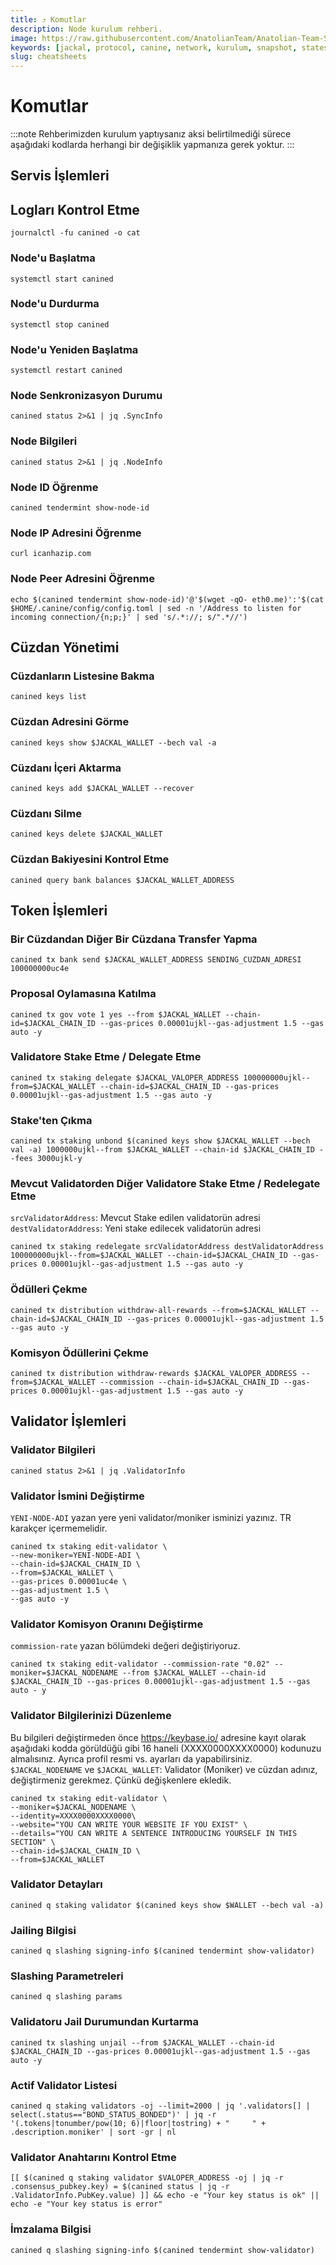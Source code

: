 ```yaml
---
title: ⤴️ Komutlar
description: Node kurulum rehberi.
image: https://raw.githubusercontent.com/AnatolianTeam/Anatolian-Team-Services/main/i18n/tr/docusaurus-plugin-content-docs/current/Mainnet/Cosmos-Ecosystem/jackal-protocol/img/Jackal-Service-Cover.jpg
keywords: [jackal, protocol, canine, network, kurulum, snapshot, statesync, güncelleme]
slug: cheatsheets
---
```


# Komutlar
:::note
Rehberimizden kurulum yaptıysanız aksi belirtilmediği sürece aşağıdaki kodlarda herhangi bir değişiklik yapmanıza gerek yoktur.
:::

## Servis İşlemleri 

## Logları Kontrol Etme 
```
journalctl -fu canined -o cat
```

### Node'u Başlatma
```
systemctl start canined
```

### Node'u Durdurma
```
systemctl stop canined
```

### Node'u Yeniden Başlatma
```
systemctl restart canined
```

### Node Senkronizasyon Durumu
```
canined status 2>&1 | jq .SyncInfo
```

### Node Bilgileri
```
canined status 2>&1 | jq .NodeInfo
```

### Node ID Öğrenme
```
canined tendermint show-node-id
```

### Node IP Adresini Öğrenme
```
curl icanhazip.com
```

### Node Peer Adresini Öğrenme
```
echo $(canined tendermint show-node-id)'@'$(wget -qO- eth0.me)':'$(cat $HOME/.canine/config/config.toml | sed -n '/Address to listen for incoming connection/{n;p;}' | sed 's/.*://; s/".*//')
```

## Cüzdan Yönetimi

### Cüzdanların Listesine Bakma
```
canined keys list
```

### Cüzdan Adresini Görme
```
canined keys show $JACKAL_WALLET --bech val -a
```

### Cüzdanı İçeri Aktarma
```
canined keys add $JACKAL_WALLET --recover
```

### Cüzdanı Silme
```
canined keys delete $JACKAL_WALLET
```

### Cüzdan Bakiyesini Kontrol Etme
```
canined query bank balances $JACKAL_WALLET_ADDRESS
```

## Token İşlemleri

### Bir Cüzdandan Diğer Bir Cüzdana Transfer Yapma
```
canined tx bank send $JACKAL_WALLET_ADDRESS SENDING_CUZDAN_ADRESI 100000000uc4e
```

### Proposal Oylamasına Katılma
```
canined tx gov vote 1 yes --from $JACKAL_WALLET --chain-id=$JACKAL_CHAIN_ID --gas-prices 0.00001ujkl--gas-adjustment 1.5 --gas auto -y
```

### Validatore Stake Etme / Delegate Etme
```
canined tx staking delegate $JACKAL_VALOPER_ADDRESS 100000000ujkl--from=$JACKAL_WALLET --chain-id=$JACKAL_CHAIN_ID --gas-prices 0.00001ujkl--gas-adjustment 1.5 --gas auto -y
```

### Stake'ten Çıkma
```
canined tx staking unbond $(canined keys show $JACKAL_WALLET --bech val -a) 1000000ujkl--from $JACKAL_WALLET --chain-id $JACKAL_CHAIN_ID --fees 3000ujkl-y
```

### Mevcut Validatorden Diğer Validatore Stake Etme / Redelegate Etme
`srcValidatorAddress`: Mevcut Stake edilen validatorün adresi
`destValidatorAddress`: Yeni stake edilecek validatorün adresi
```
canined tx staking redelegate srcValidatorAddress destValidatorAddress 100000000ujkl--from=$JACKAL_WALLET --chain-id=$JACKAL_CHAIN_ID --gas-prices 0.00001ujkl--gas-adjustment 1.5 --gas auto -y
```

### Ödülleri Çekme
```
canined tx distribution withdraw-all-rewards --from=$JACKAL_WALLET --chain-id=$JACKAL_CHAIN_ID --gas-prices 0.00001ujkl--gas-adjustment 1.5 --gas auto -y
```

### Komisyon Ödüllerini Çekme
```
canined tx distribution withdraw-rewards $JACKAL_VALOPER_ADDRESS --from=$JACKAL_WALLET --commission --chain-id=$JACKAL_CHAIN_ID --gas-prices 0.00001ujkl--gas-adjustment 1.5 --gas auto -y
```

## Validator İşlemleri

### Validator Bilgileri
```
canined status 2>&1 | jq .ValidatorInfo
```

### Validator İsmini Değiştirme
`YENI-NODE-ADI` yazan yere yeni validator/moniker isminizi yazınız. TR karakçer içermemelidir.
```
canined tx staking edit-validator \
--new-moniker=YENI-NODE-ADI \
--chain-id=$JACKAL_CHAIN_ID \
--from=$JACKAL_WALLET \
--gas-prices 0.00001uc4e \
--gas-adjustment 1.5 \
--gas auto -y
```

### Validator Komisyon Oranını Değiştirme
`commission-rate` yazan bölümdeki değeri değiştiriyoruz.
```
canined tx staking edit-validator --commission-rate "0.02" --moniker=$JACKAL_NODENAME --from $JACKAL_WALLET --chain-id $JACKAL_CHAIN_ID --gas-prices 0.00001ujkl--gas-adjustment 1.5 --gas auto - y
```

### Validator Bilgilerinizi Düzenleme
Bu bilgileri değiştirmeden önce https://keybase.io/ adresine kayıt olarak aşağıdaki kodda görüldüğü gibi 16 haneli (XXXX0000XXXX0000) kodunuzu almalısınız. Ayrıca profil resmi vs. ayarları da yapabilirsiniz. 
`$JACKAL_NODENAME` ve `$JACKAL_WALLET`: Validator (Moniker) ve cüzdan adınız, değiştirmeniz gerekmez. Çünkü değişkenlere ekledik.
```
canined tx staking edit-validator \
--moniker=$JACKAL_NODENAME \
--identity=XXXX0000XXXX0000\
--website="YOU CAN WRITE YOUR WEBSITE IF YOU EXIST" \
--details="YOU CAN WRITE A SENTENCE INTRODUCING YOURSELF IN THIS SECTION" \
--chain-id=$JACKAL_CHAIN_ID \
--from=$JACKAL_WALLET
```

### Validator Detayları
```
canined q staking validator $(canined keys show $WALLET --bech val -a)
```

### Jailing Bilgisi
```
canined q slashing signing-info $(canined tendermint show-validator)
```

### Slashing Parametreleri
```
canined q slashing params
```

### Validatoru Jail Durumundan Kurtarma 
```
canined tx slashing unjail --from $JACKAL_WALLET --chain-id $JACKAL_CHAIN_ID --gas-prices 0.00001ujkl--gas-adjustment 1.5 --gas auto -y
```

### Actif Validator Listesi
```
canined q staking validators -oj --limit=2000 | jq '.validators[] | select(.status=="BOND_STATUS_BONDED")' | jq -r '(.tokens|tonumber/pow(10; 6)|floor|tostring) + " 	 " + .description.moniker' | sort -gr | nl
```

### Validator Anahtarını Kontrol Etme
```
[[ $(canined q staking validator $VALOPER_ADDRESS -oj | jq -r .consensus_pubkey.key) = $(canined status | jq -r .ValidatorInfo.PubKey.value) ]] && echo -e "Your key status is ok" || echo -e "Your key status is error"
```

### İmzalama Bilgisi
```
canined q slashing signing-info $(canined tendermint show-validator)
```
